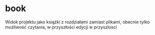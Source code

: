 # book
Widok projektu jako książki z rozdziałami zamiast plikami, obecnie tylko możliwość czytania, w przyszłości edycji w przyszlosci
